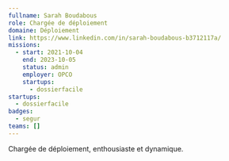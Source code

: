 ```yaml
---
fullname: Sarah Boudabous
role: Chargée de déploiement
domaine: Déploiement
link: https://www.linkedin.com/in/sarah-boudabous-b3712117a/
missions:
  - start: 2021-10-04
    end: 2023-10-05
    status: admin
    employer: OPCO
    startups:
      - dossierfacile
startups:
  - dossierfacile
badges:
  - segur
teams: []
---
```

Chargée de déploiement, enthousiaste et dynamique.
